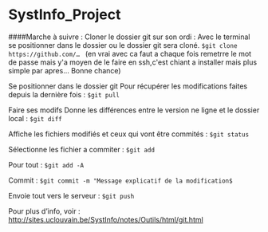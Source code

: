 # SystInfo_Project

####Marche à suivre :
Cloner le dossier git sur son ordi :
Avec le terminal se positionner dans le dossier ou le dossier git sera cloné.
`$git clone https://github.com/… ` (en vrai avec ca faut a chaque fois remetrre le mot de passe mais y'a moyen de le faire en ssh,c'est chiant a installer mais plus simple par apres... Bonne chance)

Se positionner dans le dossier git
Pour récupérer les modifications faites depuis la dernière fois : `$git pull`

Faire ses modifs
Donne les différences entre le version ne ligne et le dossier local : `$git diff`

Affiche les fichiers modifiés et ceux qui vont être commités : `$git status`

Sélectionne les fichier a commiter : `$git add`

Pour tout : `$git add -A`

Commit : `$git commit -m "Message explicatif de la modification$`

Envoie tout vers le serveur : `$git push`

Pour plus d’info, voir : 	
http://sites.uclouvain.be/SystInfo/notes/Outils/html/git.html
